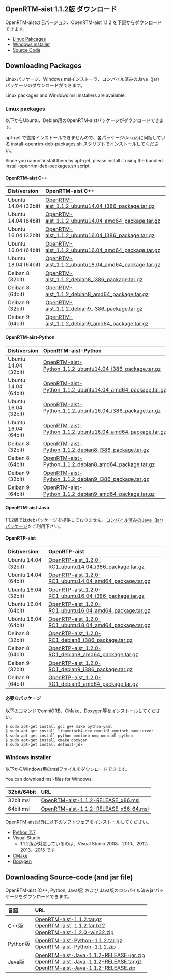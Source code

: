 <a name="v112_download"></a>
## OpenRTM-aist 1.1.2版 ダウンロード

OpenRTM-aistの旧バージョン、OpenRTM-aist 1.1.2 を下記からダウンロードできます。

- [Linux Pakcages](#linux_packages)
- [Windows installer](#windows_packages)
- [Source Code](#source_code)

<a name="download"></a>
## Downloading Packages
Linuxパッケージ、Windows msiインストーラ、コンパイル済みのJava（jar）パッケージのダウンロードができます。

Linux packages and Windows msi installers are available.

<a name="linux_packages"></a>
### Linux packages

以下からUbuntu、Debian用のOpenRTM-aistパッケージがダウンロードできます。


apt-get で直接インストールできませんので、各パッケージ(tar.gz)に同梱している install-openrtm-deb-packages.sh スクリプトでインストールしてください。

Since you cannot install them by apt-get, please install it using the bundled install-openrtm-deb-packages.sh script.


#### OpenRTM-aist C++


| Dist/version         | OpenRTM-aist C++                                      |
|:---------------------|:-----------------------------------------| 
| Ubuntu 14.04 (32bit) | [OpenRTM-aist_1.1.2_ubuntu14.04_i386_package.tar.gz](https://github.com/OpenRTM/OpenRTM-aist/releases/download/svn%2FRELEASE_1_1_2/OpenRTM-aist_1.1.2_ubuntu14.04_i386_package.tar.gz) |
| Ubuntu 14.04 (64bit) | [OpenRTM-aist_1.1.2_ubuntu14.04_amd64_package.tar.gz](https://github.com/OpenRTM/OpenRTM-aist/releases/download/svn%2FRELEASE_1_1_2/OpenRTM-aist_1.1.2_ubuntu14.04_amd64_package.tar.gz) |
| Ubuntu 16.04 (32bit) | [OpenRTM-aist_1.1.2_ubuntu16.04_i386_package.tar.gz](https://github.com/OpenRTM/OpenRTM-aist/releases/download/svn%2FRELEASE_1_1_2/OpenRTM-aist_1.1.2_ubuntu16.04_i386_package.tar.gz) |
| Ubuntu 16.04 (64bit) | [OpenRTM-aist_1.1.2_ubuntu16.04_amd64_package.tar.gz](https://github.com/OpenRTM/OpenRTM-aist/releases/download/svn%2FRELEASE_1_1_2/OpenRTM-aist_1.1.2_ubuntu16.04_amd64_package.tar.gz) |
| Ubuntu 18.04 (64bit) | [OpenRTM-aist_1.1.2_ubuntu18.04_amd64_package.tar.gz](https://github.com/OpenRTM/OpenRTM-aist/releases/download/svn%2FRELEASE_1_1_2/OpenRTM-aist_1.1.2_ubuntu18.04_amd64_package.tar.gz) |
| Deiban 8 (32bit) | [OpenRTM-aist_1.1.2_debian8_i386_package.tar.gz](https://github.com/OpenRTM/OpenRTM-aist/releases/download/svn%2FRELEASE_1_1_2/OpenRTM-aist_1.1.2_debian8_i386_package.tar.gz) |
| Deiban 8 (64bit) | [OpenRTM-aist_1.1.2_debian8_amd64_package.tar.gz](https://github.com/OpenRTM/OpenRTM-aist/releases/download/svn%2FRELEASE_1_1_2/OpenRTM-aist_1.1.2_debian8_amd64_package.tar.gz) |
| Deiban 9 (32bit) | [OpenRTM-aist_1.1.2_debian9_i386_package.tar.gz](https://github.com/OpenRTM/OpenRTM-aist/releases/download/svn%2FRELEASE_1_1_2/OpenRTM-aist_1.1.2_debian9_i386_package.tar.gz) |
| Deiban 9 (64bit) | [OpenRTM-aist_1.1.2_debian9_amd64_package.tar.gz](https://github.com/OpenRTM/OpenRTM-aist/releases/download/svn%2FRELEASE_1_1_2/OpenRTM-aist_1.1.2_debian9_amd64_package.tar.gz) |


#### OpenRTM-aist-Python


| Dist/version         | OpenRTM-aist-Python                                     |
|:---------------------|:-----------------------------------------| 
| Ubuntu 14.04 (32bit) | [OpenRTM-aist-Python_1.1.2_ubuntu14.04_i386_package.tar.gz](https://github.com/OpenRTM/OpenRTM-aist-Python/releases/download/svn%252FRELEASE_1_1_2/OpenRTM-aist-Python_1.1.2_ubuntu14.04_i386_package.tar.gz) |
| Ubuntu 14.04 (64bit) | [OpenRTM-aist-Python_1.1.2_ubuntu14.04_amd64_package.tar.gz](https://github.com/OpenRTM/OpenRTM-aist-Python/releases/download/svn%252FRELEASE_1_1_2/OpenRTM-aist-Python_1.1.2_ubuntu14.04_amd64_package.tar.gz) |
| Ubuntu 16.04 (32bit) | [OpenRTM-aist-Python_1.1.2_ubuntu16.04_i386_package.tar.gz](https://github.com/OpenRTM/OpenRTM-aist-Python/releases/download/svn%252FRELEASE_1_1_2/OpenRTM-aist-Python_1.1.2_ubuntu16.04_i386_package.tar.gz) |
| Ubuntu 16.04 (64bit) | [OpenRTM-aist-Python_1.1.2_ubuntu16.04_amd64_package.tar.gz](https://github.com/OpenRTM/OpenRTM-aist-Python/releases/download/svn%252FRELEASE_1_1_2/OpenRTM-aist-Python_1.1.2_ubuntu16.04_amd64_package.tar.gz) |
| Deiban 8 (32bit) | [OpenRTM-aist-Python_1.1.2_debian8_i386_package.tar.gz](https://github.com/OpenRTM/OpenRTM-aist-Python/releases/download/svn%252FRELEASE_1_1_2/OpenRTM-aist-Python_1.1.2_debian8_i386_package.tar.gz) |
| Deiban 8 (64bit) | [OpenRTM-aist-Python_1.1.2_debian8_amd64_package.tar.gz](https://github.com/OpenRTM/OpenRTM-aist-Python/releases/download/svn%252FRELEASE_1_1_2/OpenRTM-aist-Python_1.1.2_debian8_amd64_package.tar.gz) |
| Deiban 9 (32bit) | [OpenRTM-aist-Python_1.1.2_debian9_i386_package.tar.gz](https://github.com/OpenRTM/OpenRTM-aist-Python/releases/download/svn%252FRELEASE_1_1_2/OpenRTM-aist-Python_1.1.2_debian9_i386_package.tar.gz) |
| Deiban 9 (64bit) | [OpenRTM-aist-Python_1.1.2_debian9_amd64_package.tar.gz](https://github.com/OpenRTM/OpenRTM-aist-Python/releases/download/svn%252FRELEASE_1_1_2/OpenRTM-aist-Python_1.1.2_debian9_amd64_package.tar.gz) |


#### OpenRTM-aist-Java

1.1.2版ではdebパッケージを提供しておりません。[コンパイル済みのJava（jar）パッケージ](#source_code)をご利用下さい。


#### OpenRTP-aist


| Dist/version         | OpenRTP-aist                                     |
|:---------------------|:-----------------------------------------| 
| Ubuntu 14.04 (32bit) | [OpenRTP-aist_1.2.0-RC1_ubuntu14.04_i386_package.tar.gz](https://github.com/OpenRTM/OpenRTP-aist/releases/download/svn%252FRELEASE_1_2_0_RC1/OpenRTP-aist_1.2.0-RC1_ubuntu14.04_i386_package.tar.gz) |
| Ubuntu 14.04 (64bit) | [OpenRTP-aist_1.2.0-RC1_ubuntu14.04_amd64_package.tar.gz](https://github.com/OpenRTM/OpenRTP-aist/releases/download/svn%252FRELEASE_1_2_0_RC1/OpenRTP-aist_1.2.0-RC1_ubuntu14.04_amd64_package.tar.gz) |
| Ubuntu 16.04 (32bit) | [OpenRTP-aist_1.2.0-RC1_ubuntu16.04_i386_package.tar.gz](https://github.com/OpenRTM/OpenRTP-aist/releases/download/svn%252FRELEASE_1_2_0_RC1/OpenRTP-aist_1.2.0-RC1_ubuntu16.04_i386_package.tar.gz) |
| Ubuntu 16.04 (64bit) | [OpenRTP-aist_1.2.0-RC1_ubuntu16.04_amd64_package.tar.gz](https://github.com/OpenRTM/OpenRTP-aist/releases/download/svn%252FRELEASE_1_2_0_RC1/OpenRTP-aist_1.2.0-RC1_ubuntu16.04_amd64_package.tar.gz) |
| Ubuntu 18.04 (64bit) | [OpenRTP-aist_1.2.0-RC1_ubuntu18.04_amd64_package.tar.gz](https://github.com/OpenRTM/OpenRTP-aist/releases/download/svn%252FRELEASE_1_2_0_RC1/OpenRTP-aist_1.2.0-RC1_ubuntu18.04_amd64_package.tar.gz) |
| Deiban 8 (32bit) | [OpenRTP-aist_1.2.0-RC1_debian8_i386_package.tar.gz](https://github.com/OpenRTM/OpenRTP-aist/releases/download/svn%252FRELEASE_1_2_0_RC1/OpenRTP-aist_1.2.0-RC1_debian8_i386_package.tar.gz) |
| Deiban 8 (64bit) | [OpenRTP-aist_1.2.0-RC1_debian8_amd64_package.tar.gz](https://github.com/OpenRTM/OpenRTP-aist/releases/download/svn%252FRELEASE_1_2_0_RC1/OpenRTP-aist_1.2.0-RC1_debian8_amd64_package.tar.gz) |
| Deiban 9 (32bit) | [OpenRTP-aist_1.2.0-RC1_debian9_i386_package.tar.gz](https://github.com/OpenRTM/OpenRTP-aist/releases/download/svn%252FRELEASE_1_2_0_RC1/OpenRTP-aist_1.2.0-RC1_debian9_i386_package.tar.gz) |
| Deiban 9 (64bit) | [OpenRTP-aist_1.2.0-RC1_debian9_amd64_package.tar.gz](https://github.com/OpenRTM/OpenRTP-aist/releases/download/svn%252FRELEASE_1_2_0_RC1/OpenRTP-aist_1.2.0-RC1_debian9_amd64_package.tar.gz) |




#### 必要なパッケージ

以下のコマンドでomniORB、CMake、Doxygen等をインストールしてください。

```shell
$ sudo apt-get install gcc g++ make python-yaml
$ sudo apt-get install libomniorb4-dev omniidl omniorb-nameserver
$ sudo apt-get install python-omniorb-omg omniidl-python
$ sudo apt-get install cmake doxygen
$ sudo apt-get install default-jdk
```





<a name="windows_packages"></a>
### Windows installer


以下からWindows用のmsiファイルをダウンロードできます。

You can download msi-files for Windows.

| 32bit/64bit   | URL                                      |
|:--------------|:-----------------------------------------| 
| 32bit msi     | [OpenRTM-aist-1.1.2-RELEASE_x86.msi](https://github.com/OpenRTM/OpenRTM-aist/releases/download/svn%2FRELEASE_1_1_2/OpenRTM-aist-1.1.2-RELEASE_x86.msi) |
| 64bit msi     | [OpenRTM-aist-1.1.2-RELEASE_x86_64.msi](https://github.com/OpenRTM/OpenRTM-aist/releases/download/svn%2FRELEASE_1_1_2/OpenRTM-aist-1.1.2-RELEASE_x86_64.msi) |


OpenRTM-aist以外に以下のソフトウェアをインストールしてください。

* [Python 2.7](https://www.python.org/ftp/python/2.7.16/python-2.7.16.amd64.msi)
* Visual Studio
  * 1.1.2版が対応しているのは、Visual Studio 2008、2010、2012、2013、2015 です
* [CMake](https://github.com/Kitware/CMake/releases/download/v3.13.2/cmake-3.13.2-win64-x64.msi)
* [Doxygen](http://doxygen.nl/files/doxygen-1.8.14-setup.exe)



<a name="source_code"></a>
## Downloading Source-code (and jar file)

OpenRTM-aist (C++, Python, Java版) および Java版のコンパイル済みjarパッケージをダウンロードできます。

| 言語     |  URL  |
|:---------|:------| 
| C++版    | [OpenRTM-aist-1.1.2.tar.gz](https://github.com/OpenRTM/OpenRTM-aist/releases/download/svn%2FRELEASE_1_1_2/OpenRTM-aist-1.1.2.tar.gz) <br> [OpenRTM-aist-1.1.2.tar.bz2](https://github.com/OpenRTM/OpenRTM-aist/releases/download/svn%2FRELEASE_1_1_2/OpenRTM-aist-1.1.2.tar.bz2) <br> [OpenRTM-aist-1.2.0-win32.zip](https://github.com/OpenRTM/OpenRTM-aist/releases/download/svn%2FRELEASE_1_1_2/OpenRTM-aist-1.1.2-win32.zip) |
| Python版 | [OpenRTM-aist-Python-1.1.2.tar.gz](https://github.com/OpenRTM/OpenRTM-aist-Python/releases/download/svn%252FRELEASE_1_1_2/OpenRTM-aist-Python-1.1.2.tar.gz) <br> [OpenRTM-aist-Python-1.1.2.zip](https://github.com/OpenRTM/OpenRTM-aist-Python/releases/download/svn%252FRELEASE_1_1_2/OpenRTM-aist-Python-1.1.2.zip) |
| Java版   | [OpenRTM-aist-Java-1.1.2-RELEASE-jar.zip](https://github.com/OpenRTM/OpenRTM-aist-Java/releases/download/svn%252FRELEASE_1_1_2/OpenRTM-aist-Java-1.1.2-RELEASE-jar.zip) <br> [OpenRTM-aist-Java-1.1.2-RELEASE.tar.gz](https://github.com/OpenRTM/OpenRTM-aist-Java/releases/download/svn%252FRELEASE_1_1_2/OpenRTM-aist-Java-1.1.2-RELEASE.tar.gz) <br> [OpenRTM-aist-Java-1.1.2-RELEASE.zip](https://github.com/OpenRTM/OpenRTM-aist-Java/releases/download/svn%252FRELEASE_1_1_2/OpenRTM-aist-Java-1.1.2-RELEASE.zip) |

